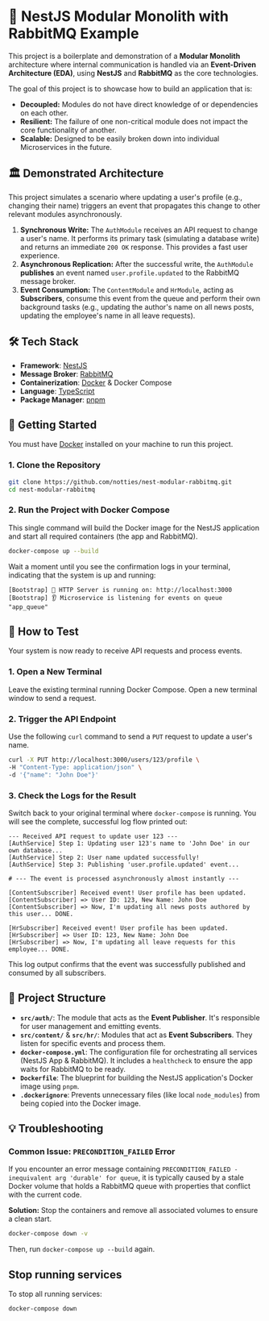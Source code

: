 # 🚀 NestJS Modular Monolith with RabbitMQ Example

This project is a boilerplate and demonstration of a **Modular Monolith** architecture where internal communication is handled via an **Event-Driven Architecture (EDA)**, using **NestJS** and **RabbitMQ** as the core technologies.

The goal of this project is to showcase how to build an application that is:
*   **Decoupled:** Modules do not have direct knowledge of or dependencies on each other.
*   **Resilient:** The failure of one non-critical module does not impact the core functionality of another.
*   **Scalable:** Designed to be easily broken down into individual Microservices in the future.

## 🏛️ Demonstrated Architecture

This project simulates a scenario where updating a user's profile (e.g., changing their name) triggers an event that propagates this change to other relevant modules asynchronously.

1.  **Synchronous Write:** The `AuthModule` receives an API request to change a user's name. It performs its primary task (simulating a database write) and returns an immediate `200 OK` response. This provides a fast user experience.
2.  **Asynchronous Replication:** After the successful write, the `AuthModule` **publishes** an event named `user.profile.updated` to the RabbitMQ message broker.
3.  **Event Consumption:** The `ContentModule` and `HrModule`, acting as **Subscribers**, consume this event from the queue and perform their own background tasks (e.g., updating the author's name on all news posts, updating the employee's name in all leave requests).

## 🛠️ Tech Stack

*   **Framework**: [NestJS](https://nestjs.com/)
*   **Message Broker**: [RabbitMQ](https://www.rabbitmq.com/)
*   **Containerization**: [Docker](https://www.docker.com/) & Docker Compose
*   **Language**: [TypeScript](https://www.typescriptlang.org/)
*   **Package Manager**: [pnpm](https://pnpm.io/)

## 🏁 Getting Started

You must have [Docker](https://www.docker.com/products/docker-desktop/) installed on your machine to run this project.

### 1. Clone the Repository

```bash
git clone https://github.com/notties/nest-modular-rabbitmq.git
cd nest-modular-rabbitmq
```

### 2. Run the Project with Docker Compose

This single command will build the Docker image for the NestJS application and start all required containers (the app and RabbitMQ).

```bash
docker-compose up --build
```

Wait a moment until you see the confirmation logs in your terminal, indicating that the system is up and running:

```log
[Bootstrap] 🚀 HTTP Server is running on: http://localhost:3000
[Bootstrap] 👂 Microservice is listening for events on queue "app_queue"
```

## 🧪 How to Test

Your system is now ready to receive API requests and process events.

### 1. Open a New Terminal

Leave the existing terminal running Docker Compose. Open a new terminal window to send a request.

### 2. Trigger the API Endpoint

Use the following `curl` command to send a `PUT` request to update a user's name.

```bash
curl -X PUT http://localhost:3000/users/123/profile \
-H "Content-Type: application/json" \
-d '{"name": "John Doe"}'
```

### 3. Check the Logs for the Result

Switch back to your original terminal where `docker-compose` is running. You will see the complete, successful log flow printed out:

```log
--- Received API request to update user 123 ---
[AuthService] Step 1: Updating user 123's name to 'John Doe' in our own database...
[AuthService] Step 2: User name updated successfully!
[AuthService] Step 3: Publishing 'user.profile.updated' event...

# --- The event is processed asynchronously almost instantly ---

[ContentSubscriber] Received event! User profile has been updated.
[ContentSubscriber] => User ID: 123, New Name: John Doe
[ContentSubscriber] => Now, I'm updating all news posts authored by this user... DONE.

[HrSubscriber] Received event! User profile has been updated.
[HrSubscriber] => User ID: 123, New Name: John Doe
[HrSubscriber] => Now, I'm updating all leave requests for this employee... DONE.
```

This log output confirms that the event was successfully published and consumed by all subscribers.

## 📂 Project Structure

*   **`src/auth/`**: The module that acts as the **Event Publisher**. It's responsible for user management and emitting events.
*   **`src/content/`** & **`src/hr/`**: Modules that act as **Event Subscribers**. They listen for specific events and process them.
*   **`docker-compose.yml`**: The configuration file for orchestrating all services (NestJS App & RabbitMQ). It includes a `healthcheck` to ensure the app waits for RabbitMQ to be ready.
*   **`Dockerfile`**: The blueprint for building the NestJS application's Docker image using `pnpm`.
*   **`.dockerignore`**: Prevents unnecessary files (like local `node_modules`) from being copied into the Docker image.

## 💡 Troubleshooting

### Common Issue: `PRECONDITION_FAILED` Error

If you encounter an error message containing `PRECONDITION_FAILED - inequivalent arg 'durable' for queue`, it is typically caused by a stale Docker volume that holds a RabbitMQ queue with properties that conflict with the current code.

**Solution:** Stop the containers and remove all associated volumes to ensure a clean start.

```bash
docker-compose down -v
```

Then, run `docker-compose up --build` again.

## Stop running services

To stop all running services:

```bash
docker-compose down
```